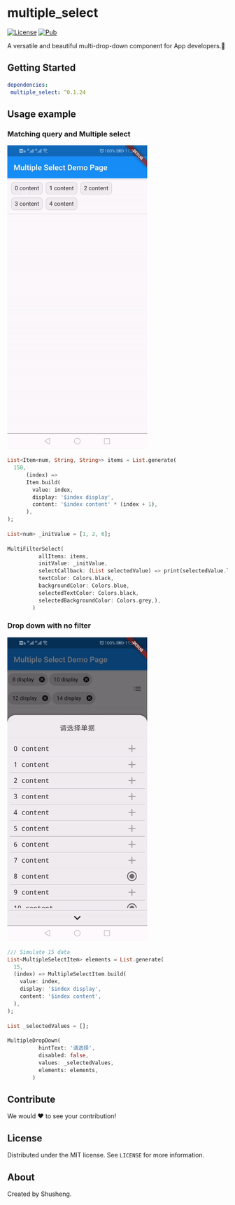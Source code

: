 # multiple_select

[![License][license-image]][license-url] 
[![Pub](https://img.shields.io/pub/v/multiple_select.svg?style=flat-square)](https://pub.dartlang.org/packages/multiple_select)

A versatile and beautiful multi-drop-down component for App developers.🚀

## Getting Started

```yaml
dependencies:
 multiple_select: ^0.1.24
```

## Usage example

### Matching query and Multiple select
![](https://github.com/wechat-program/album/blob/master/gif/flutter/form-component/mylti_search_select.gif?raw=true)
```dart
List<Item<num, String, String>> items = List.generate(
  150,
      (index) =>
      Item.build(
        value: index,
        display: '$index display',
        content: '$index content' * (index + 1),
      ),
);

List<num> _initValue = [1, 2, 6];

MultiFilterSelect(
          allItems: items,
          initValue: _initValue,
          selectCallback: (List selectedValue) => print(selectedValue.length,
          textColor: Colors.black,
          backgroundColor: Colors.blue,
          selectedTextColor: Colors.black,
          selectedBackgroundColor: Colors.grey,),
        )
```

### Drop down with no filter
![](https://github.com/wechat-program/album/blob/master/gif/flutter/form-component/multi_select.gif?raw=true)
```dart
/// Simulate 15 data
List<MultipleSelectItem> elements = List.generate(
  15,
  (index) => MultipleSelectItem.build(
    value: index,
    display: '$index display',
    content: '$index content',
  ),
);

List _selectedValues = [];

MultipleDropDown(
          hintText: '请选择',
          disabled: false,
          values: _selectedValues,
          elements: elements,
        )
```

## Contribute

We would ❤️ to see your contribution!

## License

Distributed under the MIT license. See ``LICENSE`` for more information.

## About

Created by Shusheng.

[license-image]: https://img.shields.io/badge/License-MIT-blue.svg
[license-url]: LICENSE
